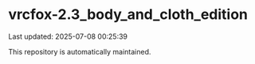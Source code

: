 # vrcfox-2.3_body_and_cloth_edition

Last updated: 2025-07-08 00:25:39

This repository is automatically maintained.
